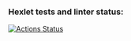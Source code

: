 ### Hexlet tests and linter status:
[![Actions Status](https://github.com/trrilya/backend-project-44/actions/workflows/hexlet-check.yml/badge.svg)](https://github.com/trrilya/backend-project-44/actions)